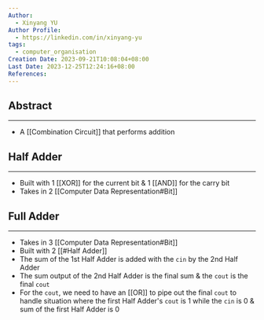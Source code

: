 ```yaml
---
Author:
  - Xinyang YU
Author Profile:
  - https://linkedin.com/in/xinyang-yu
tags:
  - computer_organisation
Creation Date: 2023-09-21T10:08:04+08:00
Last Date: 2023-12-25T12:24:16+08:00
References: 
---
```

## Abstract
---
- A [[Combination Circuit]] that performs addition


## Half Adder
---
- Built with 1 [[XOR]] for the current bit & 1 [[AND]] for the carry bit
- Takes in 2 [[Computer Data Representation#Bit]]


## Full Adder
---
- Takes in 3 [[Computer Data Representation#Bit]]
- Built with 2 [[#Half Adder]]
- The sum of the 1st Half Adder is added with the `cin` by the 2nd Half Adder
- The sum output of the 2nd Half Adder is the final sum & the `cout` is the final `cout`
- For the `cout`, we need to have an [[OR]] to pipe out the final `cout` to handle situation where the first Half Adder's `cout` is 1 while the `cin` is 0 & sum of the first Half Adder is 0